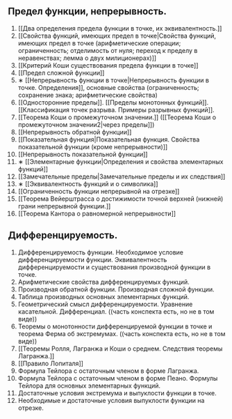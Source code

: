 ## Предел функции, непрерывность. 
1. [[Два определения предела функции в точке, их эквивалентность.]]
2. [[Свойства функций, имеющих предел в точке|Свойства функций, имеющих предел в точке (арифметические операции; ограниченность; отделимость от нуля; переход к пределу в неравенствах; лемма о двух милиционерах)]]
3. [[Критерий Коши существования предела функции в точке]]
4. [[Предел сложной функции]]
5. ∗ [[Непрерывность функции в точке|Непрерывность функции в точке. Определения]], основные свойства (ограниченность; сохранение знака; арифметические свойства)
6. [[Односторонние пределы]]. [[Пределы монотонных функций]]. [[Классификация точек разрыва. Примеры разрывных функций]]. 
7. [[Теорема Коши о промежуточном значении.]] ([[Теорема Коши о промежуточном значении2|через пределы]])
8. [[Непрерывность обратной функции]]
9. [[Показательная функция|Показательная функция. Свойства показательной функции (кроме непрерывности)]] 
10. [[Непрерывность показательной функции]]
11. ∗ [[Элементарные функции|Определения и свойства элементарных функций]]
12. [[Замечательные пределы|Замечательные пределы и их следствия]]
13. ∗ [[Эквивалентность функций и o символика]] 
14. [[Ограниченность функции непрерывной на отрезке]]
15. [[Теорема Вейерштрасса о достижимости точной верхней (нижней) грани непрерывной функции.]]
16. [[Теорема Кантора о равномерной непрерывности]]
## Дифференцируемость. 
1. Дифференцируемость функции. Необходимое условие дифференцируемости функции. Эквивалентность дифференцируемости и существования производной функции в точке. 
2. Арифметические свойства дифференцируемых функций. 
3. Производная обратной функции. Производная сложной функции. 
4. Таблица производных основных элементарных функций. 
5. Геометрический смысл дифференцируемости. Уравнение касательной. Дифференциал. ((часть конспекта есть, но не в том виде))
6. Теоремы о монотонности дифференцируемой функции в точке и теорема Ферма об экстремумах. ((часть конспекта есть, но не в том виде))
7. [[Теоремы Ролля, Лагранжа и Коши о среднем. Следствия теоремы Лагранжа.]]
8. [[Правило Лопиталя]]
9. Формула Тейлора с остаточным членом в форме Лагранжа. 
10. Формула Тейлора с остаточным членом в форме Пеано. Формулы Тейлора для основных элементарных функций. 
11. Достаточные условия экстремума и выпуклости функции в точке. 
12. Необходимые и достаточные условия выпуклости функции на отрезке.
